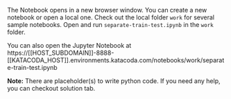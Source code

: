 The Notebook opens in a new browser window. You can create a new notebook or open a local one. Check out the local folder `work` for several sample notebooks. Open and run `separate-train-test.ipynb` in the `work` folder.

You can also open the Jupyter Notebook at https://[[HOST_SUBDOMAIN]]-8888-[[KATACODA_HOST]].environments.katacoda.com/notebooks/work/separate-train-test.ipynb

**Note:**
There are placeholder(s) to write python code. If you need any help, you can checkout solution tab.